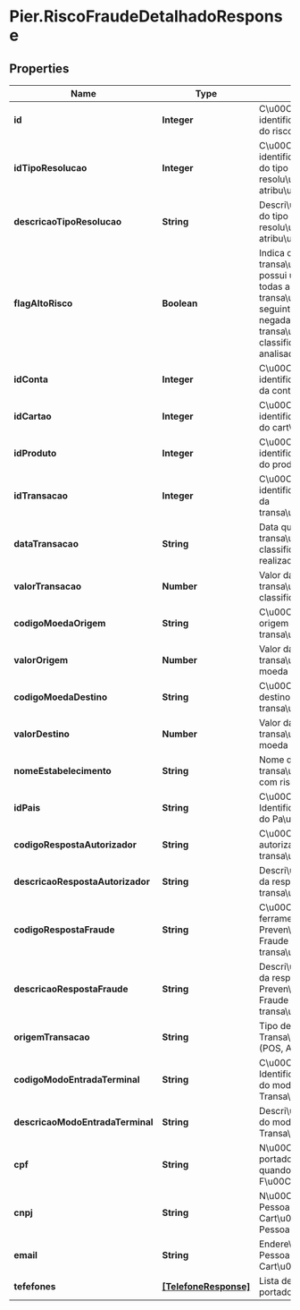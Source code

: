 # Pier.RiscoFraudeDetalhadoResponse

## Properties
Name | Type | Description | Notes
------------ | ------------- | ------------- | -------------
**id** | **Integer** | C\u00C3\u00B3digo de identifica\u00C3\u00A7\u00C3\u00A3o do risco de fraude | [optional] 
**idTipoResolucao** | **Integer** | C\u00C3\u00B3digo de identifica\u00C3\u00A7\u00C3\u00A3o do tipo de resolu\u00C3\u00A7\u00C3\u00A3o atribu\u00C3\u00ADdo ao registro | [optional] 
**descricaoTipoResolucao** | **String** | Descri\u00C3\u00A7\u00C3\u00A3o do tipo de resolu\u00C3\u00A7\u00C3\u00A3o atribu\u00C3\u00ADdo ao registro | [optional] 
**flagAltoRisco** | **Boolean** | Indica que a transa\u00C3\u00A7\u00C3\u00A3o possui um alto risco de fraude e que todas as transa\u00C3\u00A7\u00C3\u00B5es seguintes a ela ser\u00C3\u00A3o negadas at\u00C3\u00A9 que todas as transa\u00C3\u00A7\u00C3\u00B5es classificadas com risco de fraude sejam analisadas | [optional] 
**idConta** | **Integer** | C\u00C3\u00B3digo de identifica\u00C3\u00A7\u00C3\u00A3o da conta | [optional] 
**idCartao** | **Integer** | C\u00C3\u00B3digo de identifica\u00C3\u00A7\u00C3\u00A3o do cart\u00C3\u00A3o | [optional] 
**idProduto** | **Integer** | C\u00C3\u00B3digo de identifica\u00C3\u00A7\u00C3\u00A3o do produto | [optional] 
**idTransacao** | **Integer** | C\u00C3\u00B3digo de identifica\u00C3\u00A7\u00C3\u00A3o da transa\u00C3\u00A7\u00C3\u00A3o | [optional] 
**dataTransacao** | **String** | Data que a transa\u00C3\u00A7\u00C3\u00A3o classificada com risco de fraude foi realizada | [optional] 
**valorTransacao** | **Number** | Valor da transa\u00C3\u00A7\u00C3\u00A3o classificada com risco de fraude | [optional] 
**codigoMoedaOrigem** | **String** | C\u00C3\u00B3digo da moeda de origem utilizada para a transa\u00C3\u00A7\u00C3\u00A3o | [optional] 
**valorOrigem** | **Number** | Valor da transa\u00C3\u00A7\u00C3\u00A3o na moeda de origem | [optional] 
**codigoMoedaDestino** | **String** | C\u00C3\u00B3digo da moeda de destino utilizada para a transa\u00C3\u00A7\u00C3\u00A3o | [optional] 
**valorDestino** | **Number** | Valor da transa\u00C3\u00A7\u00C3\u00A3o na moeda de destino | [optional] 
**nomeEstabelecimento** | **String** | Nome do estabelecimento onde a transa\u00C3\u00A7\u00C3\u00A3o  com risco de fraude foi realizada | [optional] 
**idPais** | **String** | C\u00C3\u00B3digo de Identifica\u00C3\u00A7\u00C3\u00A3o do Pa\u00C3\u00ADs | [optional] 
**codigoRespostaAutorizador** | **String** | C\u00C3\u00B3digo de resposta do autorizador para a transa\u00C3\u00A7\u00C3\u00A3o | [optional] 
**descricaoRespostaAutorizador** | **String** | Descri\u00C3\u00A7\u00C3\u00A3o da resposta do autorizador para a transa\u00C3\u00A7\u00C3\u00A3o | [optional] 
**codigoRespostaFraude** | **String** | C\u00C3\u00B3digo de resposta da ferramenta de Preven\u00C3\u00A7\u00C3\u00A3o a Fraude para a transa\u00C3\u00A7\u00C3\u00A3o | [optional] 
**descricaoRespostaFraude** | **String** | Descri\u00C3\u00A7\u00C3\u00A3o da resposta da ferramenta de Preven\u00C3\u00A7\u00C3\u00A3o a Fraude para a transa\u00C3\u00A7\u00C3\u00A3o | [optional] 
**origemTransacao** | **String** | Tipo de Terminal que originou a Transa\u00C3\u00A7\u00C3\u00A3o (POS, ATM, TEF, etc) | [optional] 
**codigoModoEntradaTerminal** | **String** | C\u00C3\u00B3digo de Identifica\u00C3\u00A7\u00C3\u00A3o do modo de origem da captura da Transa\u00C3\u00A7\u00C3\u00A3o | [optional] 
**descricaoModoEntradaTerminal** | **String** | Descri\u00C3\u00A7\u00C3\u00A3o do modo de origem da captura da Transa\u00C3\u00A7\u00C3\u00A3o | [optional] 
**cpf** | **String** | N\u00C3\u00BAmero do CPF da Pessoa portadora do Cart\u00C3\u00A3o, quando for do tipo Pessoa F\u00C3\u00ADsica | [optional] 
**cnpj** | **String** | N\u00C3\u00BAmero do CNPJ da Pessoa portadora do Cart\u00C3\u00A3o, quanto for do tipo Pessoa Jur\u00C3\u00ADdica | [optional] 
**email** | **String** | Endere\u00C3\u00A7o de email da Pessoa portadora do Cart\u00C3\u00A3o | [optional] 
**tefefones** | [**[TelefoneResponse]**](TelefoneResponse.md) | Lista de telefones associados ao portador do Cart\u00C3\u00A3o | [optional] 



